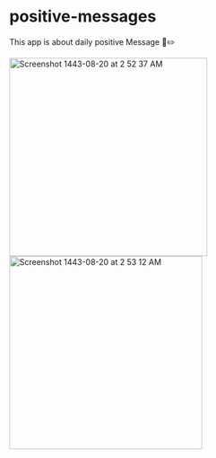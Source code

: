 # positive-messages

This app is about daily positive Message 💌✏️

<img width="353" alt="Screenshot 1443-08-20 at 2 52 37 AM" src="https://user-images.githubusercontent.com/92252951/159595519-a824e023-a530-4480-97cf-b99d58f4f1be.png">
<img width="344" alt="Screenshot 1443-08-20 at 2 53 12 AM" src="https://user-images.githubusercontent.com/92252951/159595524-8b5bc9c6-fbfd-4d55-a022-3ab6b9de9005.png">
